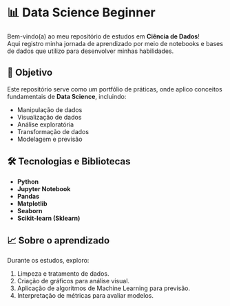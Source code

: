 # 📊 Data Science Beginner

Bem-vindo(a) ao meu repositório de estudos em **Ciência de Dados**!  
Aqui registro minha jornada de aprendizado por meio de notebooks e bases de dados que utilizo para desenvolver minhas habilidades.

## 🎯 Objetivo

Este repositório serve como um portfólio de práticas, onde aplico conceitos fundamentais de **Data Science**, incluindo:

- Manipulação de dados
- Visualização de dados
- Análise exploratória
- Transformação de dados
- Modelagem e previsão

## 🛠️ Tecnologias e Bibliotecas

- **Python**
- **Jupyter Notebook**
- **Pandas**
- **Matplotlib**
- **Seaborn**
- **Scikit-learn (Sklearn)**


## 📈 Sobre o aprendizado

Durante os estudos, exploro:

1. Limpeza e tratamento de dados.
2. Criação de gráficos para análise visual.
3. Aplicação de algoritmos de Machine Learning para previsão.
4. Interpretação de métricas para avaliar modelos.